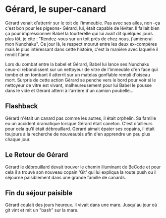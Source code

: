 # Gérard, le super-canard

Gérard venait d'atterrir sur le toit de l'immeuble.
Pas avec ses ailes, non -ça c'est bon pour les pigeons- Gérard, lui, était capable de léviter.
Il fallait bien ça pour impressionner Babel la tourterelle qui lui avait dit quelques jours plus tôt, je cite : 
"Rendez-vous sur un toit près de chez nous, j'amènerai mon Nunchaku".
Ce jour là, le respect mourut entre les deux ex-compères mais le plus intéressant dans cette histoire, c'est la manière avec laquelle il rendit l'âme.

Lors du combat entre la babel et Gérard, Babel lui lance ses Nunchaku ceux-ci rebondissent sur un nettoyeur de vitre de l'immeuble d'en face qui tombe et en tombant il atterrit sur un matelas gonflable rempli d'oiseau mort. Surpris de cette action Gérard se penche vers le bord pour voir si le nettoyeur de vitre est vivant, malheureusement pour lui Babel le pousse dans le vide et Gérard atterri à l'arrière d'un camion poubelle...

## Flashback

Gérard n'était un canard pas comme les autres, il était orphelin. Sa famille eu un accident dramatique lorsque Gérard était caneton.
C'est d'ailleurs pour cela qu'il était débrouillard. Gérard aimait épater ses copains, il était toujours à la recherche de nouveautés afin d'en apprendre un peu plus chaque jour.

## Le Retour de Gérard 

Gérard le débrouillard devait trouver le chemin illuminant de BeCode et pour cela il a trouvé son nouveau copain 'Git' 
qui lui expliqua la route push ou il séjourne paisiblement dans une grande famille de canards.

## Fin du séjour paisible

Gérard coulait des jours heureux.
Il vivait dans une mare.
Jusqu'au jour où git vint et mit un "bash" sur la mare.